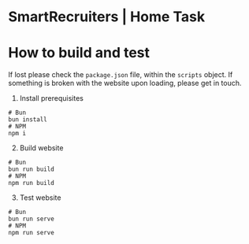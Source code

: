 # SmartRecruiters | Home Task


# How to build and test
If lost please check the `package.json` file, within the `scripts` object.
If something is broken with the website upon loading, please get in touch.

1) Install prerequisites
```
# Bun
bun install
# NPM
npm i
```

2) Build website
```
# Bun
bun run build
# NPM
npm run build
```

3) Test website
```
# Bun
bun run serve
# NPM
npm run serve
```
